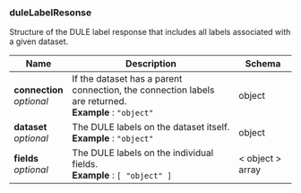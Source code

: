 
<a name="dulelabelresonse"></a>
### duleLabelResonse
Structure of the DULE label response that includes all labels associated with a given dataset.


|Name|Description|Schema|
|---|---|---|
|**connection**  <br>*optional*|If the dataset has a parent connection, the connection labels are returned.  <br>**Example** : `"object"`|object|
|**dataset**  <br>*optional*|The DULE labels on the dataset itself.  <br>**Example** : `"object"`|object|
|**fields**  <br>*optional*|The DULE labels on the individual fields.  <br>**Example** : `[ "object" ]`|< object > array|



